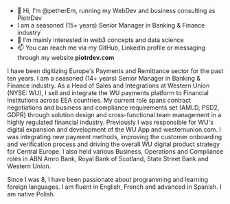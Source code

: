 - 👋 Hi, I’m @petherEm, running my WebDev and business consulting as PiotrDev
- I am a seasoned (15+ years) Senior Manager in Banking & Finance industry
- 👀 I’m mainly interested in web3 concepts and data science
- 📫 You can reach me via my GitHub, LinkedIn profile or messaging through my website **piotrdev.com**

<!---
petherEm/petherEm is a ✨ special ✨ repository because its `README.md` (this file) appears on your GitHub profile.
You can click the Preview link to take a look at your changes.
--->


I have been digitizing Europe's Payments and Remittance sector for the past ten years. 
I am a seasoned (14+ years) Senior Manager in Banking & Finance industry. 
As a Head of Sales and Integrations at Western Union (NYSE: WU), I sell and integrate the WU payments platform to Financial Institutions across EEA countries. 
My current role spans contract negotiations and business and compliance requirements set (AMLD, PSD2, GDPR) through solution design and cross-functional team management in a highly regulated financial industry. 
Previously I was responsible for WU's digital expansion and development of the WU App and westernunion.com. 
I was integrating new payment methods, improving the customer onboarding and verification process and driving the overall WU digital product strategy for Central Europe. 
I also held various Business, Operations and Compliance roles in ABN Amro Bank, Royal Bank of Scotland, State Street Bank and Western Union. 

Since I was 8, I have been passionate about programming and learning foreign languages. I am fluent in English, French and advanced in Spanish. I am native Polish.

